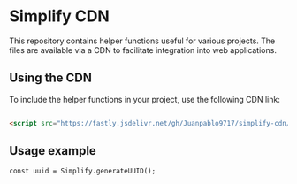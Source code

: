 # Simplify CDN

This repository contains helper functions useful for various projects. The files are available via a CDN to facilitate integration into web applications.

## Using the CDN

To include the helper functions in your project, use the following CDN link:

```html

<script src="https://fastly.jsdelivr.net/gh/Juanpablo9717/simplify-cdn/Simplify.js"></script>
```
## Usage example

```
const uuid = Simplify.generateUUID();
```
